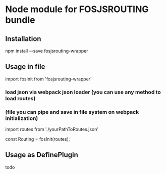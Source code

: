 #  Node module for FOSJSROUTING bundle

## Installation

npm install --save fosjsrouting-wrapper

## Usage in file

import fosInit from 'fosjsrouting-wrapper'

### load json via webpack json loader (you can use any method to load routes)
### (file you can pipe and save in file system on webpack initialization)
import routes from './yourPathToRoutes.json'

const Routing = fosInit(routes);

## Usage as DefinePlugin
todo
